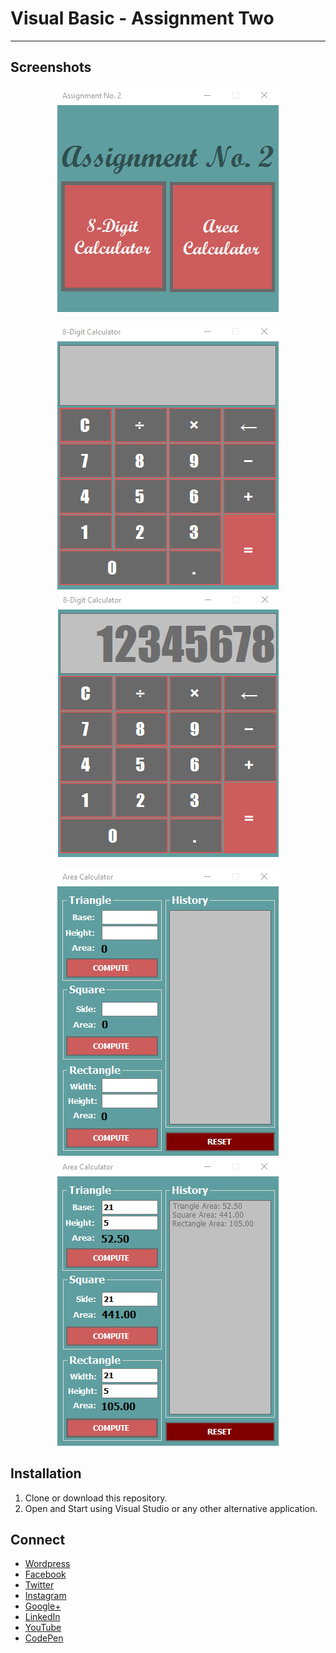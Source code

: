# Visual Basic - Assignment Two
---
## Screenshots
<p align="center"> 
	<img src="https://raw.githubusercontent.com/jovanidash21/visual-basic-assignment-two/master/Screenshots/1.png">
</p>
<p align="center"> 
	<img src="https://raw.githubusercontent.com/jovanidash21/visual-basic-assignment-two/master/Screenshots/2.png">
	<img src="https://raw.githubusercontent.com/jovanidash21/visual-basic-assignment-two/master/Screenshots/3.png">
</p>
<p align="center"> 
	<img src="https://raw.githubusercontent.com/jovanidash21/visual-basic-assignment-two/master/Screenshots/4.png">
	<img src="https://raw.githubusercontent.com/jovanidash21/visual-basic-assignment-two/master/Screenshots/5.png">
</p>

## Installation
1. Clone or download this repository.
2. Open and Start using Visual Studio or any other alternative application.

## Connect
- [Wordpress](https://jovaniwarguez.wordpress.com/)
- [Facebook](https://facebook.com/jovani.cadornawarguez)
- [Twitter](https://twitter.com/jovanidash21)
- [Instagram](https://www.instagram.com/jovanidash21/)
- [Google+](https://plus.google.com/u/0/104385173780051504413)
- [LinkedIn](https://www.linkedin.com/in/jovani-warguez-827a8a11b?trk=nav_responsive_tab_profile_pic)
- [YouTube](https://www.youtube.com/channel/UCNiVxhbJ6Ku9keIjkQX3RRQ)
- [CodePen](http://codepen.io/jovanidash21/)
